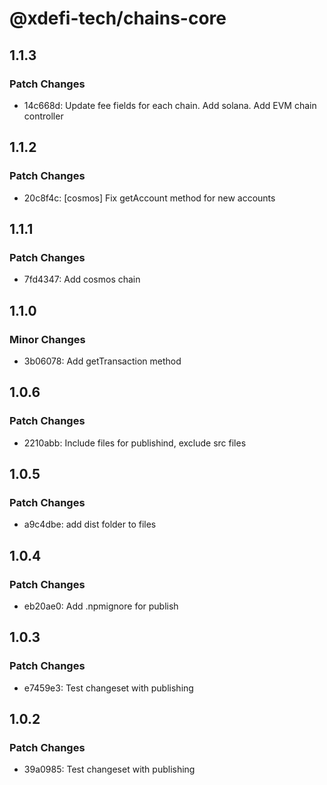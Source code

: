 # @xdefi-tech/chains-core

## 1.1.3

### Patch Changes

- 14c668d: Update fee fields for each chain. Add solana. Add EVM chain controller

## 1.1.2

### Patch Changes

- 20c8f4c: [cosmos] Fix getAccount method for new accounts

## 1.1.1

### Patch Changes

- 7fd4347: Add cosmos chain

## 1.1.0

### Minor Changes

- 3b06078: Add getTransaction method

## 1.0.6

### Patch Changes

- 2210abb: Include files for publishind, exclude src files

## 1.0.5

### Patch Changes

- a9c4dbe: add dist folder to files

## 1.0.4

### Patch Changes

- eb20ae0: Add .npmignore for publish

## 1.0.3

### Patch Changes

- e7459e3: Test changeset with publishing

## 1.0.2

### Patch Changes

- 39a0985: Test changeset with publishing
